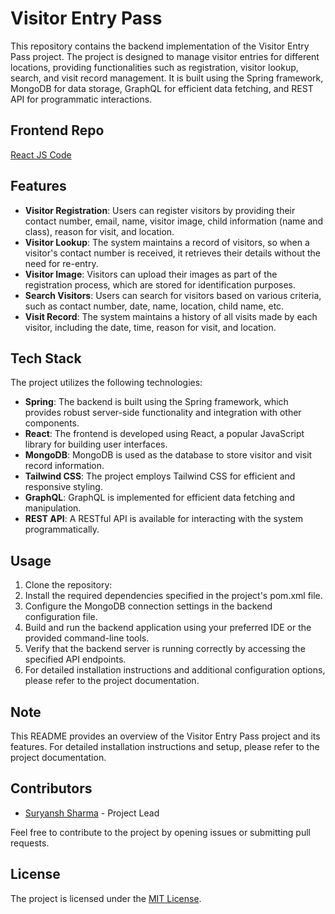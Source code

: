# Visitor Entry Pass

This repository contains the backend implementation of the Visitor Entry Pass project. The project is designed to manage visitor entries for different locations, providing functionalities such as registration, visitor lookup, search, and visit record management. It is built using the Spring framework, MongoDB for data storage, GraphQL for efficient data fetching, and REST API for programmatic interactions.

## Frontend Repo

[React JS Code](https://github.com/Suryansh-Sharma/Visitor-Entry-Pass-Frontend-React)

## Features

- **Visitor Registration**: Users can register visitors by providing their contact number, email, name, visitor image, child information (name and class), reason for visit, and location.
- **Visitor Lookup**: The system maintains a record of visitors, so when a visitor's contact number is received, it retrieves their details without the need for re-entry.
- **Visitor Image**: Visitors can upload their images as part of the registration process, which are stored for identification purposes.
- **Search Visitors**: Users can search for visitors based on various criteria, such as contact number, date, name, location, child name, etc.
- **Visit Record**: The system maintains a history of all visits made by each visitor, including the date, time, reason for visit, and location.

## Tech Stack

The project utilizes the following technologies:

- **Spring**: The backend is built using the Spring framework, which provides robust server-side functionality and integration with other components.
- **React**: The frontend is developed using React, a popular JavaScript library for building user interfaces.
- **MongoDB**: MongoDB is used as the database to store visitor and visit record information.
- **Tailwind CSS**: The project employs Tailwind CSS for efficient and responsive styling.
- **GraphQL**: GraphQL is implemented for efficient data fetching and manipulation.
- **REST API**: A RESTful API is available for interacting with the system programmatically.

## Usage

1. Clone the repository: 
2. Install the required dependencies specified in the project's pom.xml file.
3. Configure the MongoDB connection settings in the backend configuration file.
4. Build and run the backend application using your preferred IDE or the provided command-line tools.
5. Verify that the backend server is running correctly by accessing the specified API endpoints.
6. For detailed installation instructions and additional configuration options, please refer to the project documentation.



## Note

This README provides an overview of the Visitor Entry Pass project and its features. For detailed installation instructions and setup, please refer to the project documentation.

## Contributors

- [Suryansh Sharma](https://github.com/Suryansh-Sharma) - Project Lead

Feel free to contribute to the project by opening issues or submitting pull requests.

## License

The project is licensed under the [MIT License](https://opensource.org/licenses/MIT).
